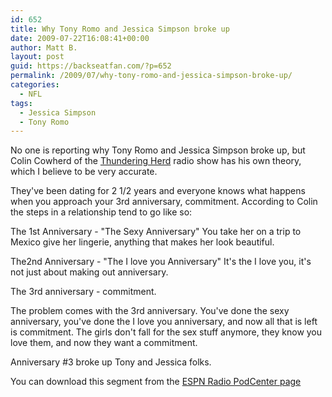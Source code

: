 ```yaml
---
id: 652
title: Why Tony Romo and Jessica Simpson broke up
date: 2009-07-22T16:08:41+00:00
author: Matt B.
layout: post
guid: https://backseatfan.com/?p=652
permalink: /2009/07/why-tony-romo-and-jessica-simpson-broke-up/
categories:
  - NFL
tags:
  - Jessica Simpson
  - Tony Romo
---
```


<div class="entry">
  <p>
    No one is reporting why Tony Romo and Jessica Simpson broke up, but Colin Cowherd of the <a href="https://sports.espn.go.com/espnradio/show?showId=theherd">Thundering Herd</a> radio show has his own theory, which I believe to be very accurate.
  </p>

  <p>
    They've been dating for 2 1/2 years and everyone knows what happens when you approach your 3rd anniversary, commitment. According to Colin the steps in a relationship tend to go like so:
  </p>

  <p>
    The 1st Anniversary - "The Sexy Anniversary" You take her on a trip to Mexico give her lingerie, anything that makes her look beautiful.
  </p>

  <p>
    The2nd Anniversary - "The I love you Anniversary" It's the I love you, it's not just about making out anniversary.
  </p>

  <p>
    The 3rd anniversary - commitment.
  </p>

  <p>
    The problem comes with the 3rd anniversary. You've done the sexy anniversary, you've done the I love you anniversary, and now all that is left is commitment. The girls don't fall for the sex stuff anymore, they know you love them, and now they want a commitment.
  </p>

  <p>
    Anniversary #3 broke up Tony and Jessica folks.
  </p>

  <p>
    You can download this segment from the <a href="https://insider.espn.go.com/insider/radio/archive?name=herd_podcast">ESPN Radio PodCenter page</a>
  </p>
</div>
